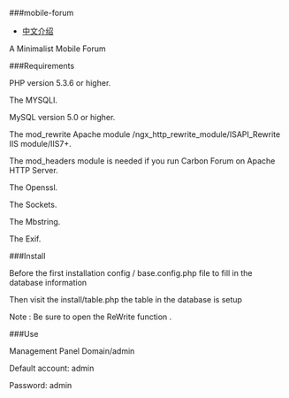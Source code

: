 ###mobile-forum
* [中文介绍](https://github.com/istrwei/Mobile-Forum/README_zh.md)

A Minimalist Mobile Forum

###Requirements

PHP version 5.3.6 or higher.

The MYSQLI.

MySQL version 5.0 or higher.

The mod_rewrite Apache module /ngx_http_rewrite_module/ISAPI_Rewrite IIS module/IIS7+.

The mod_headers module is needed if you run Carbon Forum on Apache HTTP Server.

The Openssl.

The Sockets.

The Mbstring.

The Exif.

###Install

Before the first installation config / base.config.php file to fill in the database information

Then visit the install/table.php the table in the database is setup

Note : Be sure to open the ReWrite function .

###Use

Management Panel Domain/admin

Default account: admin

Password: admin
